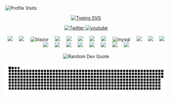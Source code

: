 
<img src="https://komarev.com/ghpvc/?username=CodeWithAbkhan&color=0969da&label=Profile-Visits&width=26px&style=plastic" alt="Profile Visits" />


<p align="center">
  <a href="https://git.io/typing-svg"><img src="https://readme-typing-svg.demolab.com?font=Fira+Code&size=22&pause=1000&color=0969da&center=true&vCenter=true&width=440&height=45&lines=FullStack+.NET+Developer;Always+learning+new+things;Still+on+the+journey..." alt="Typing SVG" /></a>
</p>
 
<!-- Social badges section -->
<div align="center" >
  <a href="https://twitter.com/sqlpey">
    <img src="https://raw.githubusercontent.com/maurodesouza/profile-readme-generator/master/src/assets/icons/social/twitter/default.svg" width="44" height="32" alt="Twitter"  />
  </a>
  
  <a href="https://youtube.com/@codepey">
    <img src="https://raw.githubusercontent.com/maurodesouza/profile-readme-generator/master/src/assets/icons/social/youtube/default.svg" width="44" height="32" alt="youtube"  />
  </a>
</div>

<br>

<div align="center">  
  <img src="https://img.shields.io/badge/C%23-239120?style=for-the-badge&logo=csharp&logoColor=white" />
  <img width="12" />
  <img src="https://img.shields.io/badge/.NET-512BD4?style=for-the-badge&logo=dotnet&logoColor=white" />  
  <img width="12" />
  <img src="https://cdn.jsdelivr.net/gh/devicons/devicon/icons/blazor/blazor-original.svg" height="32" alt="blazor"  />
  <img width="12" />
  <img src="https://img.shields.io/badge/WebAssembly-654FF0?style=for-the-badge&logo=WebAssembly&logoColor=white" />
   <img width="12" />
  <img src="https://img.shields.io/badge/JavaScript-323330?style=for-the-badge&logo=javascript&logoColor=F7DF1E" /> 
  <img width="12" />
   <img src="https://img.shields.io/badge/PostgreSQL-316192?style=for-the-badge&logo=postgresql&logoColor=white" />   
  <img width="12" />
  <img src="https://img.shields.io/badge/Tailwind_CSS-38B2AC?style=for-the-badge&logo=tailwind-css&logoColor=white" /> 
   <img width="12" />
   <img src="https://img.shields.io/badge/Microsoft_SQL_Server-CC2927?style=for-the-badge&logo=microsoft-sql-server&logoColor=white" />
  <img width="12" />
   <img alt="mysql" src="https://img.shields.io/badge/MySQL-005C84?style=for-the-badge&logo=mysql&logoColor=white">
  <img width="12" />
  <img src="https://img.shields.io/badge/Oracle-F80000?style=for-the-badge&logo=oracle&logoColor=black" />  
  <img width="12" />
  <img src="https://img.shields.io/badge/Supabase-181818?style=for-the-badge&logo=supabase&logoColor=white" />   
  <img width="12" />
   <img src="https://img.shields.io/badge/Bootstrap-563D7C?style=for-the-badge&logo=bootstrap&logoColor=white" />   
  <img width="12" />
  <img src="https://img.shields.io/badge/Docker-2CA5E0?style=for-the-badge&logo=docker&logoColor=white"/> 
  <img width="12" />
  <img src="https://img.shields.io/badge/GitHub%20Pages-222222?style=for-the-badge&logo=GitHub%20Pages&logoColor=white" />
  <img width="12" />
  <img src="https://img.shields.io/badge/Hugo-FF4088?style=for-the-badge&logo=hugo&logoColor=white" />   
  <img width="12" />
   <img src="https://img.shields.io/badge/next%20js-000000?style=for-the-badge&logo=nextdotjs&logoColor=white" />
  <img width="12" />
  <img src="https://img.shields.io/badge/Markdown-000000?style=for-the-badge&logo=markdown&logoColor=white" />     
  <img width="12" />
  <img src="https://img.shields.io/badge/Wordpress-21759B?style=for-the-badge&logo=wordpress&logoColor=white" />     
  <img width="12" />
  <img src="https://img.shields.io/badge/HTML%20Academy-302683?style=for-the-badge&logo=HTML%20Academy&logoColor=white" />  
  <img width="12" />
  <img src="https://img.shields.io/badge/CSS3-1572B6?style=for-the-badge&logo=css3&logoColor=white" />      
  <img width="12" />
  
</div>

<br>

<!-- ✍️ Random Dev Quote -->
<div align="center">
  <img src="https://quotes-github-readme.vercel.app/api?type=horizontal&theme=tokyonight" alt="Random Dev Quote" />
</div>


<p align="center">
 <img width="1000" src="images/github-snake.svg" alt="snake"/>
</p>

